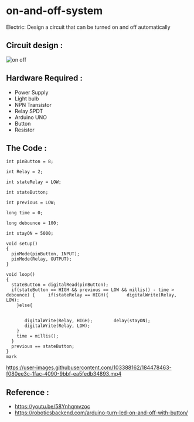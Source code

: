 # on-and-off-system

 Electric: Design a circuit that can be turned on and off automatically
 
 ## Circuit design :
 
 ![on   off](https://user-images.githubusercontent.com/103388162/184477939-cb312663-ba60-4596-8009-a722c30809ac.jpeg)
 
 ## Hardware Required :
 
 * Power Supply
 * Light bulb
 * NPN Transistor
 * Relay SPDT
 * Arduino UNO
 * Button
 * Resistor

## The Code :

```
int pinButton = 8; 
 
int Relay = 2; 
 
int stateRelay = LOW; 
 
int stateButton; 
 
int previous = LOW; 
 
long time = 0; 
 
long debounce = 100; 
 
int stayON = 5000; 
 
void setup() 
{ 
  pinMode(pinButton, INPUT); 
  pinMode(Relay, OUTPUT); 
} 
 
void loop() 
{ 
  stateButton = digitalRead(pinButton);   
  if(stateButton == HIGH && previous == LOW && millis() - time > debounce) {     if(stateRelay == HIGH){       digitalWrite(Relay, LOW); 
    }else{ 
 
       
       digitalWrite(Relay, HIGH);        delay(stayON); 
       digitalWrite(Relay, LOW); 
    } 
    time = millis(); 
  } 
  previous == stateButton; 
} 
mark

```


https://user-images.githubusercontent.com/103388162/184478463-f080ee3c-1fac-4090-9bbf-ea5fedb34893.mp4




## Reference :

* https://youtu.be/58Ynhqmvzoc
* https://roboticsbackend.com/arduino-turn-led-on-and-off-with-button/
